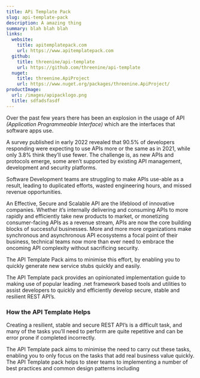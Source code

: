 ```yaml
---
title: APi Template Pack
slug: api-template-pack
description: A amazing thing
summary: blah blah blah
links:
  website:
    title: apitemplatepack.com
    url: https://www.apitemplatepack.com
  github:
    title: threenine/api-template
    url: https://github.com/threenine/api-template
  nuget:
    title: threenine.ApiProject
    url: https://www.nuget.org/packages/threenine.ApiProject/
productImage:
  url: /images/apipacklogo.png
  title: sdfadsfasdf
---
```


Over the past few years there has been an explosion in the usage of API *(Application Programmeable Interface)* which are the interfaces that software apps use.
              
 A survey published in early 2022 revealed that 90.5% of developers responding were expecting to use APIs more or the 
 same as in 2021, while only 3.8% think they’ll use fewer. The challenge is, as new APIs and protocols emerge, some 
 aren’t supported by existing API management, development and security platforms. 

 Software Development teams are struggling to make APIs use-able as a result, leading to duplicated efforts, 
 wasted engineering hours, and missed revenue opportunities.

An Effective, Secure and Scalable API are the lifeblood of innovative companies. Whether it’s internally delivering and
consuming APIs to more rapidly and efficiently take new products to market, or monetizing consumer-facing APIs as a 
revenue stream, APIs are now the core building blocks of successful businesses. More and more more organizations make 
synchronous and asynchronous API ecosystems a focal point of their business, technical teams now more than ever need 
to embrace the oncoming API complexity without sacrificing security.

 The API Template Pack aims to minimise this effort, by enabling you to quickly generate new service stubs quickly and easily.
            
The API Template pack provides an opinionated implementation guide to making use of popular leading .net framework based
tools and utilities to assist developers to quickly and efficiently develop secure, stable and resilient REST API’s.

### How the API Template Helps

Creating a resilient, stable and secure REST API’s is a difficult task, and many of the tasks you’ll need to perform 
are quite repetitive and can be error prone if completed incorrectly.

The API Template pack aims to minimise the need to carry out these tasks, enabling you to only focus on the tasks that 
add real business value quickly. The API Template pack helps to steer teams to implementing a number of best
practices and common design patterns including
